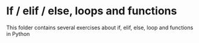 # If / elif / else, loops and functions

This folder contains several exercises about if, elif, else, loop and functions in Python